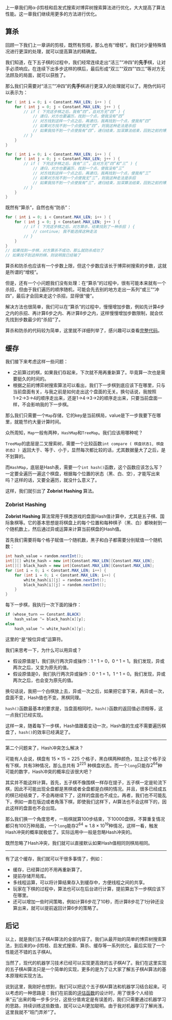 上一章我们用α-β剪枝和启发式搜索对博弈树搜索算法进行优化，大大提高了算法性能。这一章我们继续用更多的方法进行优化。

<!-- more -->

## 算杀

回顾一下我们上一章讲的剪枝，既然有剪枝，那么也有“增枝”。我们对少量特殊情况进行更深的处理，就可以提高算法的精确度。

我们知道，在下五子棋的过程中，我们经常连续走出“活三”“冲四”的**先手**棋，让对手必须响应。在连续下出多步这样的棋后，最后形成“双三”“双四”“四三”等对方无法顾及的局面，就可以获胜了。

那么我们只需要对“活三”“冲四”的**先手**棋进行更深入的处理就可以了。用伪代码可以表示为：

```java :collapsed-lines=12
for ( int i = 0; i < Constant.MAX_LEN; i++ ) {
    for ( int j = 0; j < Constant.MAX_LEN; j++ ) {
        // if ( 下完这步棋之后，我有“四”，且对方无“四” ) {
            // 递归，对方也要遍历，找到一个点，使我没有“四”
            // 对方找到这样一个点之后，再递归，我再找到一个点，使我有“四”
            // 如果对方找不到一个点使我无“四”，则我这种走法是杀招
            // 如果我找不到一个点使我有“四”，递归结束，加深算法结束，回到之前的博弈树搜索
        // }
    }
}

for ( int i = 0; i < Constant.MAX_LEN; i++ ) {
    for ( int j = 0; j < Constant.MAX_LEN; j++ ) {
        // if ( 下完这步棋之后，我有“三”，且对方无“四”和“三” ) {
            // 递归，对方也要遍历，找到一个点，使我没有“三”
            // 对方找到这样一个点之后，再递归，我再找到一个点，使我有“三”
            // 如果对方找不到一个点使我无“三”，则我这种走法是杀招
            // 如果我找不到一个点使我有“三”，递归结束，加深算法结束，回到之前的博弈树搜索
        // }
    }
}
```

既然有“算杀”，自然也有“防杀”：

```java :collapsed-lines=12
for ( int i = 0; i < Constant.MAX_LEN; i++ ) {
    for ( int j = 0; j < Constant.MAX_LEN; j++ ) {
        // if ( 下完这步棋之后，对方算杀，结果找到了一种杀招 ) {
            // continue; 我不能选择这种走法
        // }
    }
}
// 如果找到一步棋，对方算杀不成功，那么就防杀成功了
// 如果找不到这样的棋，则说明我已经输了
```

算杀和防杀也应该有一个步数上限，但这个步数应该长于博弈树搜索的步数，这就是所谓的“增枝”。

但是，还有一个小问题我们没有处理：在“算杀”的过程中，很有可能本来就有一个杀招，但由于我们遍历的顺序随机，可能会先去别的地方走出一系列“或三”“冲四”，最后才会回来走这个杀招，显得很“傻”。

解决方法也很简单，我们可以在“算杀”的过程中，慢慢增加步数，例如先计算4步之内的杀招、再计算6步之内、再计算8步之内，这样慢慢增加步数限制，就会优先找到步数最少的“杀招”了。

算杀和防杀的代码较为简单，这里就不详细列举了，感兴趣可以查看[完整代码](#完整代码)。

## 缓存

我们接下来考虑这样一些问题：
- 之前算过的棋，如果我们存起来，下次就不用再重新算了。毕竟算一次也是需要挺久的时间的。
- 根据之前的博弈树搜索算法可以看出，我们下一步棋到底应该下在哪里，只与当前盘面有关，与我之前是如何走出这个盘面的无关。换句话说，我按照1&rarr;2&rarr;3&rarr;4的顺序走出来，还是1&rarr;4&rarr;3&rarr;2的顺序走出来，只要当前盘面一样，不会影响我的下一步棋。

那么我们只需要一个`Map`存储，它的key是当前棋局，value是下一步我要下在哪里，就能节约大量计算时间。

众所周知，`Map`一般有两种，`HashMap`和`TreeMap`。我们应该用哪种呢？

`TreeMap`的底层是二叉搜索树，需要一个比较函数`int compare ( 棋盘状态1, 棋盘状态2 ) `返回大于、等于、小于，显然每次都比较的话，尤其数据量大了之后，是不划算的。

而`HashMap`，底层是Hash表，需要一个`int hash()`函数，这个函数应该怎么写？一定要全遍历一遍这个棋盘，根据每个位置的状态（黑、白、空），才能写出来吗？这样的话，又要全遍历，就没什么意义了。

这样，我们就引出了 **Zobrist Hashing** 算法。

### Zobrist Hashing

**Zobrist Hashing** 算法常用于棋类游戏的盘面Hash值计算中，尤其是五子棋、国际象棋等。它的基本思想是将棋盘上的每个位置和每种棋子（黑、白）都映射到一个随机数上，然后通过异或运算来计算当前棋盘的Hash值。

首先我们需要将每个格子赋值一个随机数，黑子和白子都需要分别赋值一个随机数：

```java
int hash_value = random.nextInt();
int[][] white_hash = new int[Constant.MAX_LEN][Constant.MAX_LEN];
int[][] black_hash = new int[Constant.MAX_LEN][Constant.MAX_LEN];
for (int i = 0; i < Constant.MAX_LEN; i++) {
    for (int i = 0; i < Constant.MAX_LEN; i++) {
        white_hash[i][j] = random.nextInt();
        black_hash[i][j] = random.nextInt();
    }
}
```

每下一步棋，我执行一次下面的操作：

```java
if (whose_turn == Constant.BLACK)
    hash_value ^= black_hash[x][y];
else
    hash_value ^= white_hash[x][y];
```

这里的`^`是“按位异或”运算符。

我们来思考一下，为什么可以用异或？
- 假设原值是1，我们执行两次异或操作：1 \^ 1 = 0，0 \^ 1 = 1。我们发现，异或两次之后，又变为原先的值。
- 假设原值是0，我们执行两次异或操作：0 \^ 1 = 1，1 \^ 1 = 0。我们发现，异或两次之后，也会变为原先的值。

换句话说，我把一个白棋放上去，异或一次之后，如果把它拿下来，再异或一次，盘面不变，Hash值也不变。黑棋同理。

`hash()`函数最基本的要求是，当盘面相同时，`hash()`函数的返回值必须相等，这一点我们已经实现。

这样一来，随着每下一步棋，Hash值跟着变动一次，Hash值的生成不需要遍历棋盘了，`hash()`的效率已经满足了。

---

第二个问题来了，Hash冲突怎么解决？

可能有人会说，棋盘有 $15 \times 15 = 225$ 个格子，黑白棋两种颜色，加上这个格子没有下棋，共有3种情况，那么总共有 $3^{225}$ 种棋盘状态。而一个`long`只能存$2^{64}$种可能的数字，Hash冲突的概率应该很大吧？

其实并不能这样计算。首先，五子棋不像围棋一样存在提子，五子棋一定是轮流下棋，因此不可能出现全盘都是黑棋或者全盘都是白棋的情况。并且，很多已经成五的棋已经结束了，不会再继续下了，这样的盘面也不成立。再者，我们也不可能乱下，例如一直在版边或者角落下棋，即使我们这样下，AI算法也不会这样下的，因此这样的盘面也不会出现。

那么我们换一个角度思考，一局棋就算100步结束，下10000盘棋，不算重复情况都只有100万种局面，一个`long`能存$2^{64} \approx 1.8 \times 10^{19}$种情况，这样一看，触发Hash冲突的概率就极低了。实际运用中一般是忽略Hash冲突的。

既然忽略了Hash冲突，我们就可以直接默认如果Hash值相同则棋局相同。

---

有了这个缓存，我们就可以干很多事情了，例如：
- 缓存，已经算过的不用再重新算了。
- 提前存储开局库。
- 多线程运算，可以将计算结果存入到缓存中，方便线程之间的共享。
- 玩家在下棋的过程中，算法也可以在后台进行计算，提前算出下一步棋应该下在哪里。
- 还可以增加一些时间策略，例如计算6步花了10秒，而计算8步花了1分钟还没算出来，就可以提前返回计算6步的策略了。

## 后记

以上，就是我们五子棋AI算法的全部内容了。我们从最开始的简单的博弈树搜索算法，到后来的α-β剪枝、启发式搜索、算杀、缓存等一系列优化，最后实现了一个性能还不错的五子棋AI。

当然了，现代的机器学习技术已经可以实现更高效的五子棋AI了。我们在这里实现的五子棋AI算法只是一个简单的实现，更多的是为了让大家了解五子棋AI算法的基本原理和实现方法。

说到这里，我刚好也想到，我们可以把这个五子棋AI算法和机器学习结合起来。可以考虑的一种思路是：我们在前面的[评估函数](gobang2.md#评估函数)的设计时，用了很多个人经验来“云”出来的每一步多少分，这些分值肯定是有误差的，我们只需要通过机器学习的思路，持续训练这些数值，就可以让AI更加聪明。由于我对机器学习了解尚浅，这里我就不“班门弄斧”了。
